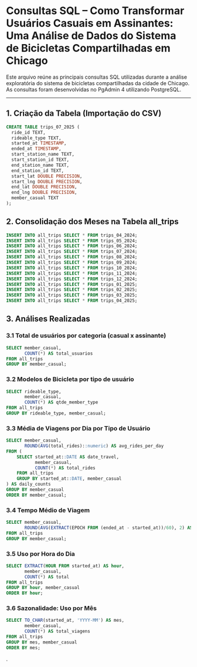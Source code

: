# Consultas SQL – Como Transformar Usuários Casuais em Assinantes: Uma Análise de Dados do Sistema de Bicicletas Compartilhadas em Chicago

Este arquivo reúne as principais consultas SQL utilizadas durante a análise exploratória do sistema de bicicletas compartilhadas da cidade de Chicago. As consultas foram desenvolvidas no PgAdmin 4 utilizando PostgreSQL.

---

##  1. Criação da Tabela (Importação do CSV)

```sql
CREATE TABLE trips_07_2025 (
  ride_id TEXT,
  rideable_type TEXT,
  started_at TIMESTAMP,
  ended_at TIMESTAMP, 
  start_station_name TEXT, 
  start_station_id TEXT,
  end_station_name TEXT,
  end_station_id TEXT,
  start_lat DOUBLE PRECISION,
  start_lng DOUBLE PRECISION,
  end_lat DOUBLE PRECISION,
  end_lng DOUBLE PRECISION,
  member_casual TEXT
);
```
## 2. Consolidação dos Meses na Tabela all_trips

```sql
INSERT INTO all_trips SELECT * FROM trips_04_2024;
INSERT INTO all_trips SELECT * FROM trips_05_2024;
INSERT INTO all_trips SELECT * FROM trips_06_2024;
INSERT INTO all_trips SELECT * FROM trips_07_2024;
INSERT INTO all_trips SELECT * FROM trips_08_2024;
INSERT INTO all_trips SELECT * FROM trips_09_2024;
INSERT INTO all_trips SELECT * FROM trips_10_2024;
INSERT INTO all_trips SELECT * FROM trips_11_2024;
INSERT INTO all_trips SELECT * FROM trips_12_2024;
INSERT INTO all_trips SELECT * FROM trips_01_2025;
INSERT INTO all_trips SELECT * FROM trips_02_2025;
INSERT INTO all_trips SELECT * FROM trips_03_2025;
INSERT INTO all_trips SELECT * FROM trips_04_2025;
```
## 3. Análises Realizadas

### 3.1 Total de usuários por categoria (casual x assinante)

```sql
SELECT member_casual,
       COUNT(*) AS total_usuarios
FROM all_trips
GROUP BY member_casual;
```
### 3.2 Modelos de Bicicleta por tipo de usuário

```sql
SELECT rideable_type, 
       member_casual,
       COUNT(*) AS qtde_member_type
FROM all_trips
GROUP BY rideable_type, member_casual;
```
### 3.3 Média de Viagens por Dia por Tipo de Usuário

```sql
SELECT member_casual,
       ROUND(AVG(total_rides)::numeric) AS avg_rides_per_day
FROM (
    SELECT started_at::DATE AS date_travel,
           member_casual,
           COUNT(*) AS total_rides
    FROM all_trips
    GROUP BY started_at::DATE, member_casual
) AS daily_counts
GROUP BY member_casual
ORDER BY member_casual;
```
### 3.4 Tempo Médio de Viagem

```sql
SELECT member_casual,
       ROUND(AVG(EXTRACT(EPOCH FROM (ended_at - started_at))/60), 2) AS ride_length
FROM all_trips
GROUP BY member_casual;
```
### 3.5 Uso por Hora do Dia

```sql
SELECT EXTRACT(HOUR FROM started_at) AS hour,
       member_casual,
       COUNT(*) AS total
FROM all_trips
GROUP BY hour, member_casual
ORDER BY hour;
```
### 3.6 Sazonalidade: Uso por Mês

```sql
SELECT TO_CHAR(started_at, 'YYYY-MM') AS mes,
       member_casual,
       COUNT(*) AS total_viagens
FROM all_trips
GROUP BY mes, member_casual
ORDER BY mes;

```




.
